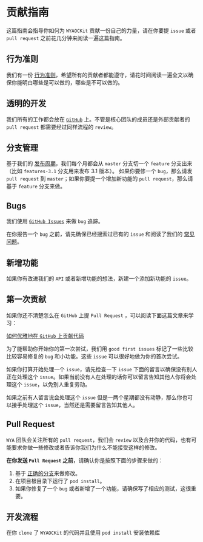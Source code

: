 # 贡献指南

这篇指南会指导你如何为 `WYAOCKit` 贡献一份自己的力量，请在你要提 `issue` 或者 `pull request` 之前花几分钟来阅读一遍这篇指南。

## 行为准则

我们有一份 [行为准则](./CODE_OF_CONDUCT.md)，希望所有的贡献者都能遵守，请花时间阅读一遍全文以确保你能明白哪些是可以做的，哪些是不可以做的。

## 透明的开发

我们所有的工作都会放在 [`GitHub`](https://github.com/wya-team) 上。不管是核心团队的成员还是外部贡献者的 `pull request` 都需要经过同样流程的 `review`。

## 分支管理

基于我们的 [发布周期](./CHANGELOG.md)，我们每个月都会从 `master` 分支切一个 `feature` 分支出来（比如 `features-3.1` 分支用来发布 3.1 版本）。 如果你要修一个 `bug`，那么请发 `pull request` 到 `master`；如果你要提一个增加新功能的 `pull request`，那么请基于 `feature` 分支来做。

## Bugs

我们使用 [`GitHub Issues`](https://github.com/wya-team/WYAOCKit/issues) 来做 `bug` 追踪。

在你报告一个 `bug` 之前，请先确保已经搜索过已有的 `issue` 和阅读了我们的 [常见问题](https://github.com/wya-team/WYAiOSEnv/wiki/FAQ)。

## 新增功能

如果你有改进我们的 `API` 或者新增功能的想法，新建一个添加新功能的 `issue`。

## 第一次贡献

如果你还不清楚怎么在 `GitHub` 上提 `Pull Request` ，可以阅读下面这篇文章来学习：

[如何优雅地在 `GitHub` 上贡献代码](https://segmentfault.com/a/1190000000736629)

为了能帮助你开始你的第一次尝试，我们用 `good first issues` 标记了一些比较比较容易修复的 `bug` 和小功能。这些 `issue` 可以很好地做为你的首次尝试。

如果你打算开始处理一个 `issue`，请先检查一下 `issue` 下面的留言以确保没有别人正在处理这个 `issue`。如果当前没有人在处理的话你可以留言告知其他人你将会处理这个 `issue`，以免别人重复劳动。

如果之前有人留言说会处理这个 `issue` 但是一两个星期都没有动静，那么你也可以接手处理这个 `issue`，当然还是需要留言告知其他人。

## Pull Request

`WYA` 团队会关注所有的 `pull request`，我们会 `review` 以及合并你的代码，也有可能要求你做一些修改或者告诉你我们为什么不能接受这样的修改。

**在你发送 `Pull Request` 之前**，请确认你是按照下面的步骤来做的：

1. 基于 [正确的分支](/)来做修改。
2. 在项目根目录下运行了 `pod install`。
3. 如果你修复了一个 `bug` 或者新增了一个功能，请确保写了相应的测试，这很重要。



## 开发流程

在你 `clone` 了 `WYAOCKit`  的代码并且使用 `pod install` 安装依赖库


